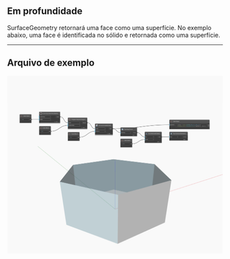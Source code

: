## Em profundidade
SurfaceGeometry retornará uma face como uma superfície. No exemplo abaixo, uma face é identificada no sólido e retornada como uma superfície.
___
## Arquivo de exemplo

![SurfaceGeometry](./Autodesk.DesignScript.Geometry.Face.SurfaceGeometry_img.jpg)

